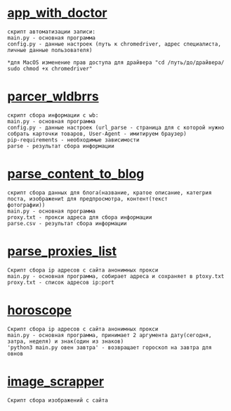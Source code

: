 
[app_with_doctor](https://github.com/subZiro/miniscripts_python/tree/master/app_with_doctor)
==========
	скрипт автоматизации записи:
	main.py - основная программа
	config.py - данные настроек (путь к chromedriver, адрес специалиста, личные данные пользователя)
	
	*для MacOS изменение прав доступа для драйвера "cd /путь/до/драйвера/ sudo chmod +x chromedriver"


[parcer_wldbrrs](https://github.com/subZiro/miniscripts_python/tree/master/parser_wldbrrs)
==========
	скрипт сбора информации c wb:
	main.py - основная программа
	config.py - данные настроек (url_parse - страница для с которой нужно собрать карточки товаров, User-Agent - имитируем браузер)
	pip-requirements - необходимые зависимости
	parse - результат сбора информации 


[parse_content_to_blog](https://github.com/subZiro/miniscripts_python/tree/master/parse_content_to_blog)
==========
	скрипт сбора данных для блога(название, кратое описание, категрия поста, изображениt для предпросмотра, контент(текст
	фотографии))
	main.py - основная программа
	proxy.txt - прокси адреса для сбора информации
	parse.csv - результат сбора информации
	
	
[parse_proxies_list](https://github.com/subZiro/miniscripts_python/tree/master/parse_proxies_list)
==========
	Скрипт сбора ip адресов с сайта анонимных прокси
	main.py - основная программа, собирает адреса и сохраняет в ptoxy.txt
	proxy.txt - список адресов ip:port
	
	
[horoscope](https://github.com/subZiro/miniscripts_python/tree/master/horoscope)
==========
	Скрипт сбора ip адресов с сайта анонимных прокси
	main.py - основная программа, принимает 2 аргумента дату(сегодня, затра, неделя) и знак(один из знаков)
	'python3 main.py овен завтра' - возвращает гороскоп на завтра для овнов
	

[image_scrapper](https://github.com/subZiro/miniscripts_python/tree/master/image_scrapper)
==========
	Скрипт сбора изображений с сайта 
	
